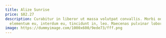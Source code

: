 ```yaml
---
title: Alize Sunrise
price: $82.27
description: Curabitur in liberor ut massa volutpat convallis. Morbi odio odio,
  elementum eu, interdum eu, tincidunt in, leo. Maecenas pulvinar lobortis est.
image: https://dummyimage.com/1000x600/9ede73/fff.png
---
```


